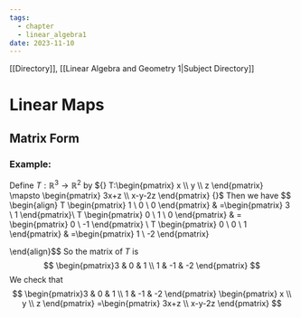 ```yaml
---
tags:
  - chapter
  - linear_algebra1
date: 2023-11-10
---
```

[[Directory]], [[Linear Algebra and Geometry 1|Subject Directory]]
# Linear Maps
## Matrix Form
### Example:
Define $T:\mathbb{R}^{3}\to{}\mathbb{R}^{2}$ by ${} T:\begin{pmatrix} x \\ y \\ z \end{pmatrix} \mapsto \begin{pmatrix} 3x+z \\ x-y-2z \end{pmatrix}  {}$
Then we have
$$
\begin{align}
 T \begin{pmatrix} 1 \\ 0 \\ 0 \end{pmatrix}  & =\begin{pmatrix} 3 \\ 1 \end{pmatrix}\\
 T \begin{pmatrix} 0 \\ 1 \\ 0 \end{pmatrix}  & = \begin{pmatrix} 0 \\ -1 \end{pmatrix} \\
 T \begin{pmatrix} 0 \\ 0 \\ 1 \end{pmatrix}  & =\begin{pmatrix} 1 \\ -2 \end{pmatrix} 
  
 \end{align}$$
So the matrix of $T$ is 
$$
\begin{pmatrix}3 & 0 & 1 \\ 1 & -1 & -2 \end{pmatrix} 
$$
We check that
$$
\begin{pmatrix}3 & 0 & 1 \\ 1 & -1 & -2 \end{pmatrix} \begin{pmatrix} x \\ y \\ z \end{pmatrix} =\begin{pmatrix} 3x+z \\ x-y-2z \end{pmatrix} 
$$
